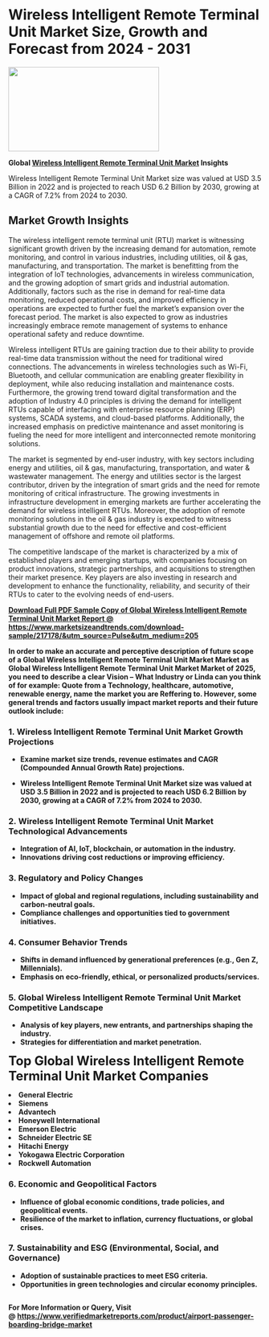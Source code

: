 <H1>Wireless Intelligent Remote Terminal Unit Market Size, Growth and Forecast from 2024 - 2031</H1><img class="aligncenter size-medium wp-image-584254" src="https://thirdeyenews.in/wp-content/uploads/2024/09/Global-Market-Research-300x168.jpeg" alt="" width="300" height="168" /><p><strong>Global&nbsp;<a href="https://www.marketsizeandtrends.com/download-sample/217178/&amp;utm_source=Pulse&amp;utm_medium=205">Wireless Intelligent Remote Terminal Unit Market</a> Insights</strong></p><p>Wireless Intelligent Remote Terminal Unit Market size was valued at USD 3.5 Billion in 2022 and is projected to reach USD 6.2 Billion by 2030, growing at a CAGR of 7.2% from 2024 to 2030.</p><p><h2>Market Growth Insights</h2> <p>The wireless intelligent remote terminal unit (RTU) market is witnessing significant growth driven by the increasing demand for automation, remote monitoring, and control in various industries, including utilities, oil & gas, manufacturing, and transportation. The market is benefitting from the integration of IoT technologies, advancements in wireless communication, and the growing adoption of smart grids and industrial automation. Additionally, factors such as the rise in demand for real-time data monitoring, reduced operational costs, and improved efficiency in operations are expected to further fuel the market’s expansion over the forecast period. The market is also expected to grow as industries increasingly embrace remote management of systems to enhance operational safety and reduce downtime.</p> <p><strong><a href="#"></a></strong></p> <p>Wireless intelligent RTUs are gaining traction due to their ability to provide real-time data transmission without the need for traditional wired connections. The advancements in wireless technologies such as Wi-Fi, Bluetooth, and cellular communication are enabling greater flexibility in deployment, while also reducing installation and maintenance costs. Furthermore, the growing trend toward digital transformation and the adoption of Industry 4.0 principles is driving the demand for intelligent RTUs capable of interfacing with enterprise resource planning (ERP) systems, SCADA systems, and cloud-based platforms. Additionally, the increased emphasis on predictive maintenance and asset monitoring is fueling the need for more intelligent and interconnected remote monitoring solutions.</p> <p>The market is segmented by end-user industry, with key sectors including energy and utilities, oil & gas, manufacturing, transportation, and water & wastewater management. The energy and utilities sector is the largest contributor, driven by the integration of smart grids and the need for remote monitoring of critical infrastructure. The growing investments in infrastructure development in emerging markets are further accelerating the demand for wireless intelligent RTUs. Moreover, the adoption of remote monitoring solutions in the oil & gas industry is expected to witness substantial growth due to the need for effective and cost-efficient management of offshore and remote oil platforms.</p> <p>The competitive landscape of the market is characterized by a mix of established players and emerging startups, with companies focusing on product innovations, strategic partnerships, and acquisitions to strengthen their market presence. Key players are also investing in research and development to enhance the functionality, reliability, and security of their RTUs to cater to the evolving needs of end-users.</p> <p><strong><a href="#"></p><p><span class=""><strong>Download Full PDF Sample Copy of Global Wireless Intelligent Remote Terminal Unit Market Report</strong> @ <a href="https://www.marketsizeandtrends.com/download-sample/217178/&amp;utm_source=Pulse&amp;utm_medium=205" target="_blank">https://www.marketsizeandtrends.com/download-sample/217178/&amp;utm_source=Pulse&amp;utm_medium=205</a></span></p><p>In order to make an accurate and perceptive description of future scope of a Global&nbsp;Wireless Intelligent Remote Terminal Unit Market Market as Global&nbsp;Wireless Intelligent Remote Terminal Unit Market Market of 2025, you need to describe a clear Vision &ndash; What Industry or Linda can you think of for example: Quote from a Technology, healthcare, automotive, renewable energy, name the market you are Reffering to. However, some general trends and factors usually impact market reports and their future outlook include:</p><h3>1.&nbsp;<strong>Wireless Intelligent Remote Terminal Unit Market Growth Projections</strong></h3><ul><li>Examine market size trends, revenue estimates and CAGR (Compounded Annual Growth Rate) projections.</li><li><p>Wireless Intelligent Remote Terminal Unit Market size was valued at USD 3.5 Billion in 2022 and is projected to reach USD 6.2 Billion by 2030, growing at a CAGR of 7.2% from 2024 to 2030.</p></li></ul><h3>2.&nbsp;<strong>Wireless Intelligent Remote Terminal Unit Market Technological Advancements</strong></h3><ul><li>Integration of AI, IoT, blockchain, or automation in the industry.</li><li>Innovations driving cost reductions or improving efficiency.</li></ul><h3>3.&nbsp;<strong>Regulatory and Policy Changes</strong></h3><ul><li>Impact of global and regional regulations, including sustainability and carbon-neutral goals.</li><li>Compliance challenges and opportunities tied to government initiatives.</li></ul><h3>4.&nbsp;<strong>Consumer Behavior Trends</strong></h3><ul><li>Shifts in demand influenced by generational preferences (e.g., Gen Z, Millennials).</li><li>Emphasis on eco-friendly, ethical, or personalized products/services.</li></ul><h3>5.&nbsp;<strong>Global Wireless Intelligent Remote Terminal Unit Market Competitive Landscape</strong></h3><ul><li>Analysis of key players, new entrants, and partnerships shaping the industry.</li><li>Strategies for differentiation and market penetration.</li></ul><p data-pm-slice="1 1 []"><span style="color: inherit; font-family: inherit; font-size: 25px;">Top Global Wireless Intelligent Remote Terminal Unit Market Companies</span></p><div class="" data-test-id=""><p><li>General Electric</li><li> Siemens</li><li> Advantech</li><li> Honeywell International</li><li> Emerson Electric</li><li> Schneider Electric SE</li><li> Hitachi Energy</li><li> Yokogawa Electric Corporation</li><li> Rockwell Automation</li></p></div><h3>6.&nbsp;<strong>Economic and Geopolitical Factors</strong></h3><ul><li>Influence of global economic conditions, trade policies, and geopolitical events.</li><li>Resilience of the market to inflation, currency fluctuations, or global crises.</li></ul><h3>7.&nbsp;<strong>Sustainability and ESG (Environmental, Social, and Governance)</strong></h3><ul><li>Adoption of sustainable practices to meet ESG criteria.</li><li>Opportunities in green technologies and circular economy principles.</li></ul><h2><strong style="font-size: 14px;">For More Information or Query, Visit @&nbsp;</strong><a style="background-color: #ffffff; font-size: 14px;" href="https://www.marketsizeandtrends.com/report/wireless-intelligent-remote-terminal-unit-market/" target="_blank">https://www.verifiedmarketreports.com/product/airport-passenger-boarding-bridge-market</a></h2>
